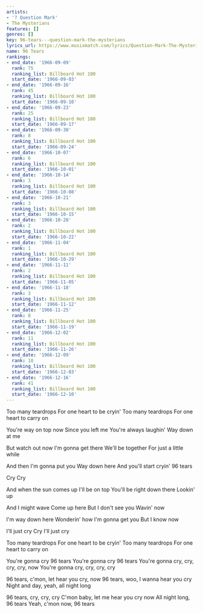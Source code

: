 ```yaml
---
artists:
- '? Question Mark'
- The Mysterians
features: []
genres: []
key: 96-tears---question-mark-the-mysterians
lyrics_url: https://www.musixmatch.com/lyrics/Question-Mark-The-Mysterians/96-Tears
name: 96 Tears
rankings:
- end_date: '1966-09-09'
  rank: 75
  ranking_list: Billboard Hot 100
  start_date: '1966-09-03'
- end_date: '1966-09-16'
  rank: 45
  ranking_list: Billboard Hot 100
  start_date: '1966-09-10'
- end_date: '1966-09-23'
  rank: 25
  ranking_list: Billboard Hot 100
  start_date: '1966-09-17'
- end_date: '1966-09-30'
  rank: 8
  ranking_list: Billboard Hot 100
  start_date: '1966-09-24'
- end_date: '1966-10-07'
  rank: 6
  ranking_list: Billboard Hot 100
  start_date: '1966-10-01'
- end_date: '1966-10-14'
  rank: 3
  ranking_list: Billboard Hot 100
  start_date: '1966-10-08'
- end_date: '1966-10-21'
  rank: 3
  ranking_list: Billboard Hot 100
  start_date: '1966-10-15'
- end_date: '1966-10-28'
  rank: 2
  ranking_list: Billboard Hot 100
  start_date: '1966-10-22'
- end_date: '1966-11-04'
  rank: 1
  ranking_list: Billboard Hot 100
  start_date: '1966-10-29'
- end_date: '1966-11-11'
  rank: 2
  ranking_list: Billboard Hot 100
  start_date: '1966-11-05'
- end_date: '1966-11-18'
  rank: 3
  ranking_list: Billboard Hot 100
  start_date: '1966-11-12'
- end_date: '1966-11-25'
  rank: 8
  ranking_list: Billboard Hot 100
  start_date: '1966-11-19'
- end_date: '1966-12-02'
  rank: 11
  ranking_list: Billboard Hot 100
  start_date: '1966-11-26'
- end_date: '1966-12-09'
  rank: 18
  ranking_list: Billboard Hot 100
  start_date: '1966-12-03'
- end_date: '1966-12-16'
  rank: 41
  ranking_list: Billboard Hot 100
  start_date: '1966-12-10'
---
```

Too many teardrops
For one heart to be cryin'
Too many teardrops
For one heart to carry on

You're way on top now
Since you left me
You're always laughin'
Way down at me

But watch out now
I'm gonna get there
We'll be together
For just a little while

And then I'm gonna put you
Way down here
And you'll start cryin'
96 tears

Cry
Cry

And when the sun comes up
I'll be on top
You'll be right down there
Lookin' up

And I might wave
Come up here
But I don't see you
Wavin' now

I'm way down here
Wonderin' how
I'm gonna get you
But I know now

I'll just cry
Cry
I'll just cry

Too many teardrops
For one heart to be cryin'
Too many teardrops
For one heart to carry on

You're gonna cry 96 tears
You're gonna cry 96 tears
You're gonna cry, cry, cry, cry, now
You're gonna cry, cry, cry, cry

96 tears, c'mon, let hear you cry, now
96 tears, woo, I wanna hear you cry
Night and day, yeah, all night long

96 tears, cry, cry, cry
C'mon baby, let me hear you cry now
All night long, 96 tears
Yeah, c'mon now, 96 tears
